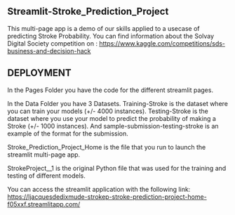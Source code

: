 ## Streamlit-Stroke_Prediction_Project

This multi-page app is a demo of our skills applied to a usecase of predicting Stroke Probability. 
You can find information about the Solvay Digital Society competition on : https://www.kaggle.com/competitions/sds-business-and-decision-hack

## DEPLOYMENT

In the Pages Folder you have the code for the different streamlit pages. 

In the Data Folder you have 3 Datasets. Training-Stroke is the dataset where you can train your models (+/- 4000 instances). Testing-Stroke is the dataset where you use your model to predict the probability of making a Stroke (+/- 1000 instances). And sample-submission-testing-stroke is an example of the format for the submission. 

Stroke_Prediction_Project_Home is the file that you run to launch the streamlit multi-page app.

StrokeProject__1 is the original Python file that was used for the training and testing of different models. 

You can access the streamlit application with the following link: https://ljacquesdedixmude-strokep-stroke-prediction-project-home-f05xxf.streamlitapp.com/